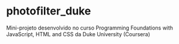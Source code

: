 # photofilter_duke
Mini-projeto desenvolvido no curso Programming Foundations with JavaScript, HTML and CSS da Duke University (Coursera)

